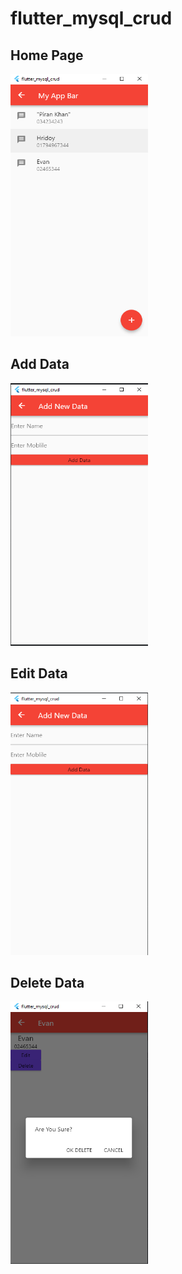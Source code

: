 # flutter_mysql_crud



 ## Home Page
<img src="images/1st.png" width="220" height="420" >


 ## Add Data
<img src="images/add.png" width="220" height="420" >


 ## Edit Data
<img src="images/2nd.png" width="220" height="420" >


 ## Delete Data
<img src="images/3rd.png" width="220" height="420" >
